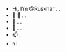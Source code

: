 - Hi, I’m @Ruskhar . .
- 👀 👀 . .
- 🌱 . .
- 💞️ . .
- 📫 .
- ni .

<!---
Ruskhar/Ruskhar is a ✨ special ✨ repository because its `README.md` (this file) appears on your GitHub profile.
You can click the Preview link to take a look at your changes.
--->
